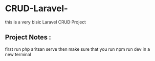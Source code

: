 # CRUD-Laravel-
this is a very bisic Laravel CRUD Project
## Project Notes : 
first run php aritsan serve then
make sure that you run npm run dev in a new terminal
